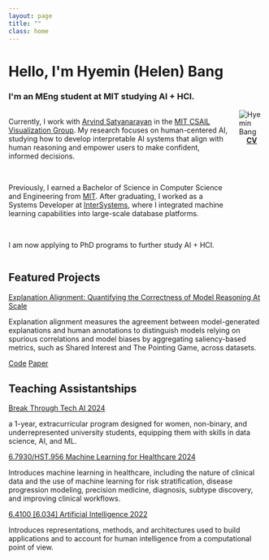 ```yaml
---
layout: page
title: ""
class: home
---
```


# **Hello, I'm Hyemin (Helen) Bang**
### I'm an MEng student at MIT studying AI + HCI.
<!-- ### This website is under construction.  -->

<div class="columns" markdown="1">

<div class="intro" markdown="1">
<p>Currently, I work with <a href="https://arvindsatya.com/">Arvind Satyanarayan</a> in the <a href="https://vis.csail.mit.edu/">MIT CSAIL Visualization Group</a>. My research focuses on human-centered AI, studying how to develop interpretable AI systems that align with human reasoning and empower users to make confident, informed decisions. </p>
<br >
<p>Previously, I earned a Bachelor of Science in Computer Science and Engineering from <a href="https://mit.edu/">MIT</a>. After graduating, I worked as a Systems Developer at <a href="https://intersystems.com/">InterSystems</a>, where I integrated machine learning capabilities into large-scale database platforms. </p>
<br >
<p>I am now applying to PhD programs to further study AI + HCI.</p>
</div>

<div class="me" markdown="1">

<picture>
  <source srcset='/images/hmbang.webp' type='image/webp' />
  <img
    src='/images/hmbang.jpg'
    alt='Hyemin Bang'>
</picture>


<div style="display: flex; justify-content: center;">
  <div class="link-buttons">
    <a class="button" href="https://drive.google.com/file/d/10CfkCFo01MXuVk6zRN9A-EmL7QRCjUII/view?usp=sharing">
      <div><b>CV</b></div>
    </a>
<!--     <a class="button" href="https://scholar.google.com/citations?user=pQd1HSK5lzEC">
      <div><i class="fa-solid fa-graduation-cap"></i></div>
    </a> -->
    <!-- <a class="button" href="https://github.com/hhybang">
      <div><i class="fa-brands fa-github"></i></div>
    </a> -->
    <a class="button" href="https://www.linkedin.com/in/hyeminbang/">
      <div><i class="fa-brands fa-linkedin-in"></i></div>
    </a>
    <a class="button" href="mailto:{{ site.email }}">
      <div><i class="fa-solid fa-envelope"></i></div>
    </a>
  </div>
</div>

<!-- <a href="mailto:{{ site.email }}">{{ site.email }}</a> -->
</div>
</div>


## Featured Projects
<div class="featured-projects">
    <div class="project">
      <div class="preview-image" style="background-image: url('/images/projects/explanation_alignment.png');"></div>
      <div class="project-content">
        <div class="title"><a href="https://vis.csail.mit.edu/pubs/explanation-alignment/">Explanation Alignment: Quantifying the Correctness of Model Reasoning At Scale</a></div>
        <p>Explanation alignment measures the agreement between model-generated explanations and human annotations to distinguish models relying on spurious correlations and model biases by aggregating saliency-based metrics, such as Shared Interest and The Pointing Game, across datasets.</p>
        <div class="links">
            <a href="https://github.com/mitvis/explanation_alignment"><i class="fa-brands fa-github" aria-hidden="true"></i> Code</a>
            <a href="https://vis.csail.mit.edu/pubs/explanation-alignment.pdf"><i class="fa-file-pdf far" aria-hidden="true"></i> Paper</a>
        </div>
      </div>
    </div>
</div>

## Teaching Assistantships
<div class="featured-teaching">
    <div class="teaching">
      <!-- <div class="preview-image" style="background-image: url('/images/projects/explanation_alignment.png');"></div> -->
      <div class="teaching-content">
        <div class="title"><a href="https://computing.mit.edu/about/diversity-equity-inclusion/break-through-tech-ai/">Break Through Tech AI 2024</a></div>
        <p>a 1-year, extracurricular program designed for women, non-binary, and underrepresented university students, equipping them with skills in data science, AI, and ML.</p>
        <!-- <div class="links">
            <a href="https://computing.mit.edu/about/diversity-equity-inclusion/break-through-tech-ai/"><i class="fas fa-link" aria-hidden="true"></i> Website</a>
        </div> -->
      </div>
    </div>
    <div class="teaching">
      <!-- <div class="preview-image" style="background-image: url('/images/034_photo.png');"></div> -->
      <div class="teaching-content">
        <div class="title"><a href="https://mlhcmit.github.io/">6.7930/HST.956 Machine Learning for Healthcare 2024</a></div>
        <p>Introduces machine learning in healthcare, including the nature of clinical data and the use of machine learning for risk stratification, disease progression modeling, precision medicine, diagnosis, subtype discovery, and improving clinical workflows. </p>
        <!-- <div class="links">
            <a href="https://mlhcmit.github.io/"><i class="fas fa-link" aria-hidden="true"></i> Website</a>
        </div> -->
      </div>
    </div>
    <div class="teaching">
      <div class="teaching-content">
        <div class="title"><a href="https://ai6034.mit.edu/wiki/index.php?title=Main_Page">6.4100 [6.034] Artificial Intelligence 2022</a></div>
        <p>Introduces representations, methods, and architectures used to build applications and to account for human intelligence from a computational point of view.</p>
        <div class="links">
            <!-- <a href="https://ai6034.mit.edu/wiki/index.php?title=Main_Page"><i class="fas fa-link" aria-hidden="true"></i> (Old) Website</a> -->
            <a href='/images/034_photo.png'><i class="fa-solid fa-image" aria-hidden="true"></i></a>
        </div>
      </div>
    </div>
</div>
